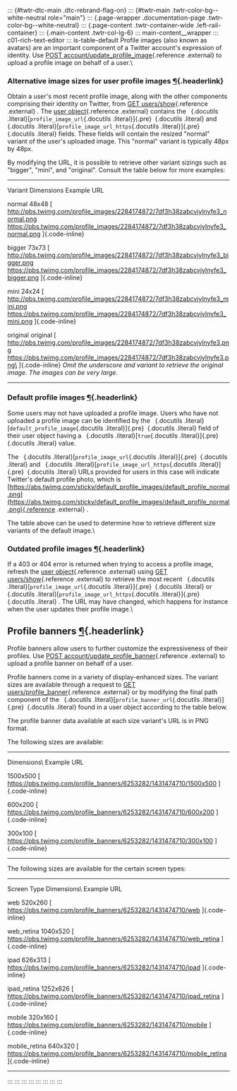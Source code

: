 ::: {#twtr-dtc-main .dtc-rebrand-flag-on}
::: {#twtr-main .twtr-color-bg--white-neutral role="main"}
::: {.page-wrapper .documentation-page .twtr-color-bg--white-neutral}
::: {.page-content .twtr-container-wide .left-rail-container}
::: {.main-content .twtr-col-lg-6}
::: main-content__wrapper
::: c01-rich-text-editor
::: is-table-default
Profile images (also known as avatars) are an important component of a
Twitter account's expression of identity. Use [POST
account/update_profile_image](/content/developer-twitter/en/docs/accounts-and-users/manage-account-settings/api-reference/post-account-update_profile_image){.reference
.external} to upload a profile image on behalf of a user.\

### Alternative image sizes for user profile images [¶](#alternative-image-sizes-for-user-profile-images){.headerlink}

Obtain a user's most recent profile image, along with the other
components comprising their identity on Twitter, from [GET
users/show](/content/developer-twitter/en/docs/accounts-and-users/follow-search-get-users/api-reference/get-users-show){.reference
.external} . The [user
object](/content/developer-twitter/en/docs/tweets/data-dictionary/overview/user-object){.reference
.external} contains the ` `{.docutils
.literal}[` profile_image_url `{.docutils .literal}]{.pre}` `{.docutils
.literal} and ` `{.docutils
.literal}[` profile_image_url_https `{.docutils
.literal}]{.pre}` `{.docutils .literal} fields. These fields will
contain the resized "normal" variant of the user's uploaded image. This
"normal" variant is typically 48px by 48px.

By modifying the URL, it is possible to retrieve other variant sizings
such as "bigger", "mini", and "original". Consult the table below for
more examples:

  ---------- ------------ ---------------------------------------------------------------------------------
  Variant    Dimensions   Example URL

  normal     48x48        [ http://pbs.twimg.com/profile_images/2284174872/7df3h38zabcvjylnyfe3_normal.png
                          https://pbs.twimg.com/profile_images/2284174872/7df3h38zabcvjylnyfe3_normal.png
                          ]{.code-inline}

  bigger     73x73        [ http://pbs.twimg.com/profile_images/2284174872/7df3h38zabcvjylnyfe3_bigger.png
                          https://pbs.twimg.com/profile_images/2284174872/7df3h38zabcvjylnyfe3_bigger.png
                          ]{.code-inline}

  mini       24x24        [ http://pbs.twimg.com/profile_images/2284174872/7df3h38zabcvjylnyfe3_mini.png
                          https://pbs.twimg.com/profile_images/2284174872/7df3h38zabcvjylnyfe3_mini.png
                          ]{.code-inline}

  original   original     [ http://pbs.twimg.com/profile_images/2284174872/7df3h38zabcvjylnyfe3.png
                          https://pbs.twimg.com/profile_images/2284174872/7df3h38zabcvjylnyfe3.png\
                          ]{.code-inline} *Omit the underscore and variant to retrieve the original image.
                          The images can be very large.*
  ---------- ------------ ---------------------------------------------------------------------------------

### Default profile images [¶](#default-profile-images){.headerlink}

Some users may not have uploaded a profile image. Users who have not
uploaded a profile image can be identified by the ` `{.docutils
.literal}[` default_profile_image `{.docutils
.literal}]{.pre}` `{.docutils .literal} field of their user object
having a ` `{.docutils .literal}[` true `{.docutils
.literal}]{.pre}` `{.docutils .literal} value.

The ` `{.docutils .literal}[` profile_image_url `{.docutils
.literal}]{.pre}` `{.docutils .literal} and ` `{.docutils
.literal}[` profile_image_url_https `{.docutils
.literal}]{.pre}` `{.docutils .literal} URLs provided for users in this
case will indicate Twitter's default profile photo, which is
[https://abs.twimg.com/sticky/default_profile_images/default_profile_normal.png](https://abs.twimg.com/sticky/default_profile_images/default_profile_normal.png){.reference
.external} .

The table above can be used to determine how to retrieve different size
variants of the default image.\

### Outdated profile images [¶](#outdated-profile-images){.headerlink}

If a 403 or 404 error is returned when trying to access a profile image,
refresh the [user
object](/content/developer-twitter/en/docs/tweets/data-dictionary/overview/user-object){.reference
.external} using [GET
users/show](/content/developer-twitter/en/docs/accounts-and-users/follow-search-get-users/api-reference/get-users-show){.reference
.external} to retrieve the most recent ` `{.docutils
.literal}[` profile_image_url `{.docutils .literal}]{.pre}` `{.docutils
.literal} or ` `{.docutils
.literal}[` profile_image_url_https `{.docutils
.literal}]{.pre}` `{.docutils .literal} . The URL may have changed,
which happens for instance when the user updates their profile image.\

## Profile banners [¶](#profile-banners){.headerlink}

Profile banners allow users to further customize the expressiveness of
their profiles. Use [POST
account/update_profile_banner](/content/developer-twitter/en/docs/accounts-and-users/manage-account-settings/api-reference/post-account-update_profile_banner){.reference
.external} to upload a profile banner on behalf of a user.

Profile banners come in a variety of display-enhanced sizes. The variant
sizes are available through a request to [GET
users/profile_banner](/content/developer-twitter/en/docs/accounts-and-users/manage-account-settings/api-reference/get-users-profile_banner){.reference
.external} or by modifying the final path component of the ` `{.docutils
.literal}[` profile_banner_url `{.docutils .literal}]{.pre}` `{.docutils
.literal} found in a user object according to the table below.

The profile banner data available at each size variant's URL is in PNG
format.

The following sizes are available:

  ------------- -------------------------------------------------------------------
  Dimensions\   Example URL

  1500x500      [ https://pbs.twimg.com/profile_banners/6253282/1431474710/1500x500
                ]{.code-inline}

  600x200       [ https://pbs.twimg.com/profile_banners/6253282/1431474710/600x200
                ]{.code-inline}

  300x100       [ https://pbs.twimg.com/profile_banners/6253282/1431474710/300x100
                ]{.code-inline}
  ------------- -------------------------------------------------------------------

The following sizes are available for the certain screen types:

  --------------- ------------- ------------------------------------------------------------------------
  Screen Type     Dimensions\   Example URL

  web             520x260       [ https://pbs.twimg.com/profile_banners/6253282/1431474710/web
                                ]{.code-inline}

  web_retina      1040x520      [ https://pbs.twimg.com/profile_banners/6253282/1431474710/web_retina
                                ]{.code-inline}

  ipad            626x313       [ https://pbs.twimg.com/profile_banners/6253282/1431474710/ipad
                                ]{.code-inline}

  ipad_retina     1252x626      [ https://pbs.twimg.com/profile_banners/6253282/1431474710/ipad_retina
                                ]{.code-inline}

  mobile          320x160       [ https://pbs.twimg.com/profile_banners/6253282/1431474710/mobile
                                ]{.code-inline}

  mobile_retina   640x320       [ https://pbs.twimg.com/profile_banners/6253282/1431474710/mobile_retina
                                ]{.code-inline}
  --------------- ------------- ------------------------------------------------------------------------
:::
:::
:::
:::
:::
:::
:::
:::
